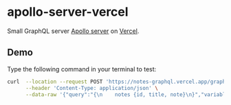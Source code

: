# apollo-server-vercel

Small GraphQL server [Apollo server](https://www.apollographql.com/docs/apollo-server/) on [Vercel](https://vercel.com/).

## Demo

Type the following command in your terminal to test:

```bash
curl  --location --request POST 'https://notes-graphql.vercel.app/graphql' \
      --header 'Content-Type: application/json' \
      --data-raw '{"query":"{\n    notes {id, title, note}\n}","variables":{}}'
```
